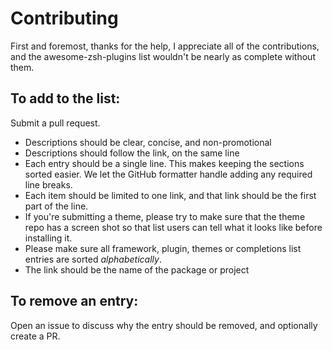 # Contributing

First and foremost, thanks for the help, I appreciate all of the contributions, and the awesome-zsh-plugins list wouldn't be nearly as complete without them.

## To add to the list:

Submit a pull request.

* Descriptions should be clear, concise, and non-promotional
* Descriptions should follow the link, on the same line
* Each entry should be a single line. This makes keeping the sections sorted easier. We let the GitHub formatter handle adding any required line breaks.
* Each item should be limited to one link, and that link should be the first part of the line.
* If you're submitting a theme, please try to make sure that the theme repo has a screen shot so that list users can tell what it looks like before installing it.
* Please make sure all framework, plugin, themes or completions list entries are sorted *alphabetically*.
* The link should be the name of the package or project

## To remove an entry:

Open an issue to discuss why the entry should be removed, and optionally create a PR.

